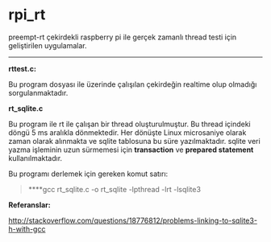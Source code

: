 # rpi_rt

preempt-rt çekirdekli raspberry pi ile gerçek zamanlı thread testi için geliştirilen uygulamalar.

----------

**rttest.c:**


Bu program dosyası ile üzerinde çalışılan çekirdeğin realtime olup olmadığı sorgulanmaktadır.

**rt_sqlite.c**

Bu program ile rt ile çalışan bir thread oluşturulmuştur. Bu thread içindeki döngü 5 ms aralıkla dönmektedir. Her dönüşte Linux microsaniye olarak zaman olarak alınmakta ve sqlite tablosuna bu süre yazılmaktadır. sqlite veri yazma işleminin uzun sürmemesi için **transaction** ve **prepared statement** kullanılmaktadır.

Bu programı derlemek için gereken komut satırı:

>****gcc rt_sqlite.c -o rt_sqlite -lpthread -lrt -lsqlite3

**Referanslar:**

http://stackoverflow.com/questions/18776812/problems-linking-to-sqlite3-h-with-gcc




